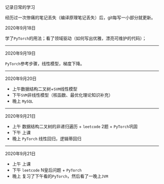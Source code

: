 记录日常的学习

经历过一次惨痛的笔记丢失（编译原理笔记丢失）后，git每写一小部分就更新。



2020年9月18日

学了`PyTorch`的用法；看了领域驱动（如何写出优雅，漂亮可维护的代码）；

---

2020年9月19日

`PyTorch`参考步骤，线性模型，梯度下降。

---

2020年9月20日

- 上午数据结构二叉树+`SVM`线性模型
- 下午`SVM`非线性模型（核函数、最优化理论知识补充）
- 晚上 `MySQL`

---

2020年9月21日

- 上午 数据结构二叉树的非递归遍历 + `leetcode` 2题 + `PyTorch`巩固
- 下午 上课
- 晚上 `PyTorch` 线性回归，逻辑蒂回归

---

2020年9月21日

- 上午 上课
- 下午 `leetcode` N皇后问题 + `PyTorch`
- 晚上 复习了下午看的`PyTorch`，然后看了一晚上`JVM`

